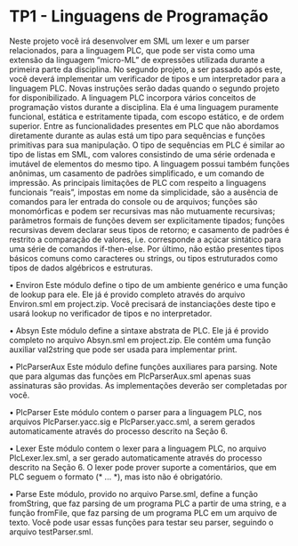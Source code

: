 # TP1 - Linguagens de Programação

Neste projeto você irá desenvolver em SML um lexer e um parser relacionados, para a linguagem
PLC, que pode ser vista como uma extensão da linguagem “micro-ML” de expressões utilizada
durante a primeira parte da disciplina. No segundo projeto, a ser passado após este, você deverá
implementar um verificador de tipos e um interpretador para a linguagem PLC. Novas instruções
serão dadas quando o segundo projeto for disponibilizado.
A linguagem PLC incorpora vários conceitos de programação vistos durante a disciplina. Ela é
uma linguagem puramente funcional, estática e estritamente tipada, com escopo estático, e de ordem
superior. Entre as funcionalidades presentes em PLC que não abordamos diretamente durante as
aulas está um tipo para sequências e funções primitivas para sua manipulação. O tipo de sequências
em PLC é similar ao tipo de listas em SML, com valores consistindo de uma série ordenada e imutável
de elementos do mesmo tipo. A linguagem possui também funções anônimas, um casamento de
padrões simplificado, e um comando de impressão.
As principais limitações de PLC com respeito a linguagens funcionais “reais”, impostas em nome
da simplicidade, são a ausência de comandos para ler entrada do console ou de arquivos; funções
são monomórficas e podem ser recursivas mas não mutuamente recursivas; parâmetros formais de
funções devem ser explicitamente tipados; funções recursivas devem declarar seus tipos de retorno;
e casamento de padrões é restrito a comparação de valores, i.e. corresponde a açúcar sintático para
uma série de comandos if-then-else. Por último, não estão presentes tipos básicos comuns como
caracteres ou strings, ou tipos estruturados como tipos de dados algébricos e estruturas.

• Environ
Este módulo define o tipo de um ambiente genérico e uma função de lookup para ele.
Ele já é provido completo através do arquivo Environ.sml em project.zip. Você precisará
de instanciações deste tipo e usará lookup no verificador de tipos e no interpretador.

• Absyn
Este módulo define a sintaxe abstrata de PLC. Ele já é provido completo no arquivo Absyn.sml
em project.zip. Ele contém uma função auxiliar val2string que pode ser usada para
implementar print.

• PlcParserAux
Este módulo define funções auxiliares para parsing. Note que para algumas das funções em
PlcParserAux.sml apenas suas assinaturas são providas. As implementações deverão ser
completadas por você.

• PlcParser
Este módulo contem o parser para a linguagem PLC, nos arquivos PlcParser.yacc.sig e
PlcParser.yacc.sml, a serem gerados automaticamente através do processo descrito na Seção 6.

• Lexer
Este módulo contem o lexer para a linguagem PLC, no arquivo PlcLexer.lex.sml, a ser
gerado automaticamente através do processo descrito na Seção 6. O lexer pode prover suporte
a comentários, que em PLC seguem o formato (* ... *), mas isto não é obrigatório.

• Parse
Este módulo, provido no arquivo Parse.sml, define a função fromString, que faz parsing
de um programa PLC a partir de uma string, e a função fromFile, que faz parsing de um
programa PLC em um arquivo de texto. Você pode usar essas funções para testar seu parser,
seguindo o arquivo testParser.sml.
